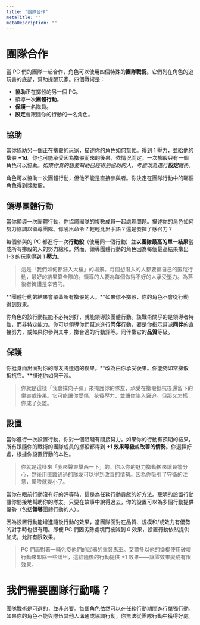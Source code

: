 ```yaml
---
title: "團隊合作"
metaTitle: ""
metaDescription: ""
---
```


# 團隊合作

當 PC 們的團隊一起合作，角色可以使用四個特殊的**團隊戰術**。它們列在角色的遊玩書的底部，幫助提醒玩家。四個戰術是：

* **協助**正在擲骰的另一個 PC。
* 領導一次**團體行動**。
* **保護**一名隊員。
* **設定**會跟隨你的行動的一名角色。

## 協助

當你協助另一個正在擲骰的玩家，描述你的角色如何幫忙。得到 1 壓力，並給他的擲骰 **+1d**。你也可能承受因為擲骰而來的後果，依情況而定。一次擲骰只有一個角色可以協助。_如果你真的想要幫助已經得到協助的人，考慮改為進行**設定**戰術。_

角色可以協助一次團體行動，但他不能是直接參與者。你決定在團隊行動中的哪個角色得到獎勵骰。

## 領導團體行動

當你領導一次團體行動，你協調團隊的複數成員一起處理問題。描述你的角色如何努力協調以領導團隊。你吼出命令？輕輕比出手語？還是發揮了感召力？

每個參與的 PC 都進行一次**行動骰**（使用同一個行動）並**以團隊最高的單一結果**當成所有擲骰的人的努力總和。然而，領導團體行動的角色因為每個最高結果擲出 <span class="game-term">1-3</span> 的玩家得到 1 **壓力**。

> 這是「我們如何都潛入大樓」的場景。每個想潛入的人都要擲自己的<span class="game-term">匿蹤</span>行動，最好的結果算全隊的。領導的人要為每個做得不好的人承受壓力。為落後者掩護是辛苦的。

**團體行動的結果會覆蓋所有擲骰的人。**如果你不擲骰，你的角色不會從行動得到效果。

你角色的該行動技能不必特別好，就能領導該團體行動。該戰術關乎的是領導者特性，而非特定能力。你可以領導你們幫派進行**同伴**行動，要是你指示幫派**同伴**的直接努力，或如果你參與其中，擲合適的行動評等。同伴擲它的**品質**等級。

## 保護

你挺身而出面對你的隊友將遭遇的後果。**改為由你承受後果。你能夠如常擲骰抵抗它。**描述你如何干涉。

> 你就是這樣「我會撲向子彈」來掩護你的隊友，承受在擲骰抵抗後還留下的傷害或後果。它可能讓你受傷、花費壓力、並讓你陷入窘迫。但那又怎樣，你成了英雄。

## 設置

當你進行一次設置行動，你對一個阻礙有間接努力。如果你的行動有預期的結果，所有跟隨你的戰術的團隊成員的擲骰都得到 **+1 效果等級**或**改善的情勢**。你選擇好處，根據你設置行動的本性。

> 你就是這樣來「我來聲東擊西一下」的。你以你的魅力擲<span class="game-term">動搖</span>來讓員警分心，然後用<span class="game-term">匿蹤</span>通過的隊友可以得到改善的情勢。因為你吸引了守衛的注意，風險就變小了。

當你在眼前行動沒有好的評等時，這是為任務行動貢獻的好方法。聰明的設置行動讓你間接地幫助你的隊友。只要在故事中說得過去，你的設置可以為多個行動提供優勢（包括**領導**團體行動的人）。

因為設置行動能增進隨後行動的效果，當團隊面對在品質、規模和/或效力有優勢的對手時也很有用。即便 PC 們因劣勢處境而被減到 0 效果，設置行動依然提供加成，允許有限效果。

> PC 們面對著一輛免疫他們的武器的重裝馬車。艾爾多以他的撬棍使用<span class="game-term">破壞</span>行動來卸除一些護甲，這給隨後的行動提供 +1 效果——讓零效果變成有限效果。

# 我們需要團隊行動嗎？

團隊戰術是可選的，並非必要。每個角色依然可以在任務行動期間進行單獨行動。如果你的角色不能與隊伍其他人溝通或協調行動，你無法從團隊行動中獲得好處。